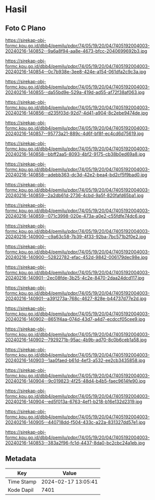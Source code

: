 # Hasil

## Foto C Plano

https://sirekap-obj-formc.kpu.go.id/dbb4/pemilu/pdpr/74/05/19/20/04/7405192004003-20240216-140852--9a6a8f94-aa8e-4673-bfcc-2040699692b3.jpg

https://sirekap-obj-formc.kpu.go.id/dbb4/pemilu/pdpr/74/05/19/20/04/7405192004003-20240216-140854--0c7b938e-3ee8-424e-a154-061dfa2c9c3a.jpg

https://sirekap-obj-formc.kpu.go.id/dbb4/pemilu/pdpr/74/05/19/20/04/7405192004003-20240216-140855--da55bd9e-529a-419d-ad55-af72f38af063.jpg

https://sirekap-obj-formc.kpu.go.id/dbb4/pemilu/pdpr/74/05/19/20/04/7405192004003-20240216-140856--d235f03d-92d7-4d41-a904-8c2ebe9474de.jpg

https://sirekap-obj-formc.kpu.go.id/dbb4/pemilu/pdpr/74/05/19/20/04/7405192004003-20240216-140857--95773a21-889c-4d6f-bf8f-ec4cd6d75619.jpg

https://sirekap-obj-formc.kpu.go.id/dbb4/pemilu/pdpr/74/05/19/20/04/7405192004003-20240216-140858--bbff2aa5-8093-4bf2-9175-cb38b0ed69a8.jpg

https://sirekap-obj-formc.kpu.go.id/dbb4/pemilu/pdpr/74/05/19/20/04/7405192004003-20240216-140858--adebb363-dc3d-42e2-bea4-bd2cf5f9bad0.jpg

https://sirekap-obj-formc.kpu.go.id/dbb4/pemilu/pdpr/74/05/19/20/04/7405192004003-20240216-140859--2a2db61d-2736-4cbd-9a5f-820fafd65ba1.jpg

https://sirekap-obj-formc.kpu.go.id/dbb4/pemilu/pdpr/74/05/19/20/04/7405192004003-20240216-140859--071c3998-020e-473a-a0e2-c55fdfe74dc6.jpg

https://sirekap-obj-formc.kpu.go.id/dbb4/pemilu/pdpr/74/05/19/20/04/7405192004003-20240216-140900--c9a63c58-7b39-4f33-92ba-7bc571b2f0e2.jpg

https://sirekap-obj-formc.kpu.go.id/dbb4/pemilu/pdpr/74/05/19/20/04/7405192004003-20240216-140900--52822782-efac-452d-9842-006179dec98e.jpg

https://sirekap-obj-formc.kpu.go.id/dbb4/pemilu/pdpr/74/05/19/20/04/7405192004003-20240216-140901--2ec08fde-3b25-4c2e-8470-2daa24dcd117.jpg

https://sirekap-obj-formc.kpu.go.id/dbb4/pemilu/pdpr/74/05/19/20/04/7405192004003-20240216-140901--a391273a-768c-4627-828e-b44737d77e2d.jpg

https://sirekap-obj-formc.kpu.go.id/dbb4/pemilu/pdpr/74/05/19/20/04/7405192004003-20240216-140902--8651f4aa-074d-43d7-a4d7-ecdccf05cee9.jpg

https://sirekap-obj-formc.kpu.go.id/dbb4/pemilu/pdpr/74/05/19/20/04/7405192004003-20240216-140902--7929271b-95ac-4b9b-ad70-8c0b6ceb1a58.jpg

https://sirekap-obj-formc.kpu.go.id/dbb4/pemilu/pdpr/74/05/19/20/04/7405192004003-20240216-140903--1aa0faed-b61d-4ef3-a532-ee2cb3435858.jpg

https://sirekap-obj-formc.kpu.go.id/dbb4/pemilu/pdpr/74/05/19/20/04/7405192004003-20240216-140904--9c019823-4f25-48d4-b4b5-faec9614fe90.jpg

https://sirekap-obj-formc.kpu.go.id/dbb4/pemilu/pdpr/74/05/19/20/04/7405192004003-20240216-140904--ed5f013a-6763-4ef1-b218-b16e132d2319.jpg

https://sirekap-obj-formc.kpu.go.id/dbb4/pemilu/pdpr/74/05/19/20/04/7405192004003-20240216-140905--440718dd-f504-433c-a22a-831327dd57e1.jpg

https://sirekap-obj-formc.kpu.go.id/dbb4/pemilu/pdpr/74/05/19/20/04/7405192004003-20240216-140853--383a2f96-fc1d-4437-8da0-bc2cbc24a1eb.jpg


## Metadata

| Key        | Value               |
| ---------- | ------------------- |
| Time Stamp | 2024-02-17 13:05:41 |
| Kode Dapil | 7401                |




